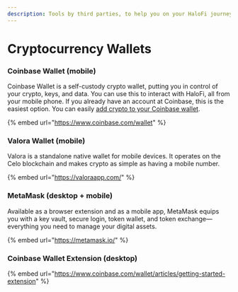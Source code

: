 ```yaml
---
description: Tools by third parties, to help you on your HaloFi journey
---
```


# Cryptocurrency Wallets

### Coinbase Wallet (mobile)

Coinbase Wallet is a self-custody crypto wallet, putting you in control of your crypto, keys, and data. You can use this to interact with HaloFi, all from your mobile phone. If you already have an account at Coinbase, this is the easiest option. You can easily [add crypto to your Coinbase wallet](https://www.coinbase.com/learn/wallet/how-to-add-crypto-to-cb-wallet).

{% embed url="https://www.coinbase.com/wallet" %}

### Valora Wallet (mobile)

Valora is a standalone native wallet for mobile devices. It operates on the Celo blockchain and makes crypto as simple as having a mobile number.

{% embed url="https://valoraapp.com/" %}

### MetaMask (desktop + mobile)

Available as a browser extension and as a mobile app, MetaMask equips you with a key vault, secure login, token wallet, and token exchange—everything you need to manage your digital assets.

{% embed url="https://metamask.io/" %}

### Coinbase Wallet Extension (desktop)

{% embed url="https://www.coinbase.com/wallet/articles/getting-started-extension" %}
